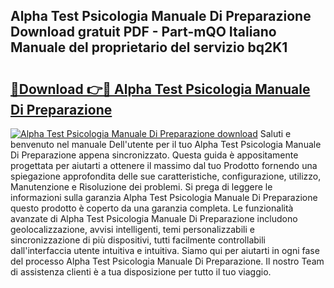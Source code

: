 ## Alpha Test Psicologia Manuale Di Preparazione Download gratuit PDF - Part-mQO Italiano Manuale del proprietario del servizio bq2K1

# <h2><a href="http://dfgiu7.blite.top/?on=Alpha+Test+Psicologia+Manuale+Di+Preparazione">🔗Download 👉🔴 Alpha Test Psicologia Manuale Di Preparazione</a></h2>

[![Alpha Test Psicologia Manuale Di Preparazione download](https://i.imgur.com/lujVjoI.png)](http://dfgiu7.blite.top/?on=Alpha+Test+Psicologia+Manuale+Di+Preparazione)
Saluti e benvenuto nel manuale Dell'utente per il tuo Alpha Test Psicologia Manuale Di Preparazione appena sincronizzato. Questa guida è appositamente progettata per aiutarti a ottenere il massimo dal tuo Prodotto fornendo una spiegazione approfondita delle sue caratteristiche, configurazione, utilizzo, Manutenzione e Risoluzione dei problemi. Si prega di leggere le informazioni sulla garanzia Alpha Test Psicologia Manuale Di Preparazione questo prodotto è coperto da una garanzia completa. Le funzionalità avanzate di Alpha Test Psicologia Manuale Di Preparazione includono geolocalizzazione, avvisi intelligenti, temi personalizzabili e sincronizzazione di più dispositivi, tutti facilmente controllabili dall'interfaccia utente intuitiva e intuitiva. Siamo qui per aiutarti in ogni fase del processo Alpha Test Psicologia Manuale Di Preparazione. Il nostro Team di assistenza clienti è a tua disposizione per tutto il tuo viaggio.
